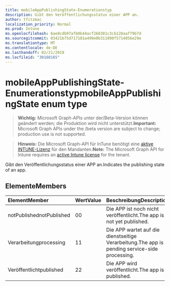 ```yaml
---
title: mobileAppPublishingState-Enumerationstyp
description: Gibt den Veröffentlichungsstatus einer APP an.
author: tfitzmac
localization_priority: Normal
ms.prod: Intune
ms.openlocfilehash: 6ae8cdb97afb0b44acf268381c3cb128aaff9b7d
ms.sourcegitcommit: 03421b75d717101a499e0b311890f5714056e29e
ms.translationtype: MT
ms.contentlocale: de-DE
ms.lasthandoff: 02/21/2019
ms.locfileid: "30160165"
---
```

# <a name="mobileapppublishingstate-enum-type"></a><span data-ttu-id="37266-103">mobileAppPublishingState-Enumerationstyp</span><span class="sxs-lookup"><span data-stu-id="37266-103">mobileAppPublishingState enum type</span></span>

> <span data-ttu-id="37266-104">**Wichtig:** Microsoft Graph-APIs unter der/Beta-Version können geändert werden; die Produktion wird nicht unterstützt.</span><span class="sxs-lookup"><span data-stu-id="37266-104">**Important:** Microsoft Graph APIs under the /beta version are subject to change; production use is not supported.</span></span>

> <span data-ttu-id="37266-105">**Hinweis:** Die Microsoft Graph-API für InTune benötigt eine [aktive INTUNE-Lizenz](https://go.microsoft.com/fwlink/?linkid=839381) für den Mandanten.</span><span class="sxs-lookup"><span data-stu-id="37266-105">**Note:** The Microsoft Graph API for Intune requires an [active Intune license](https://go.microsoft.com/fwlink/?linkid=839381) for the tenant.</span></span>

<span data-ttu-id="37266-106">Gibt den Veröffentlichungsstatus einer APP an.</span><span class="sxs-lookup"><span data-stu-id="37266-106">Indicates the publishing state of an app.</span></span>

## <a name="members"></a><span data-ttu-id="37266-107">Elemente</span><span class="sxs-lookup"><span data-stu-id="37266-107">Members</span></span>
|<span data-ttu-id="37266-108">Element</span><span class="sxs-lookup"><span data-stu-id="37266-108">Member</span></span>|<span data-ttu-id="37266-109">Wert</span><span class="sxs-lookup"><span data-stu-id="37266-109">Value</span></span>|<span data-ttu-id="37266-110">Beschreibung</span><span class="sxs-lookup"><span data-stu-id="37266-110">Description</span></span>|
|:---|:---|:---|
|<span data-ttu-id="37266-111">notPublished</span><span class="sxs-lookup"><span data-stu-id="37266-111">notPublished</span></span>|<span data-ttu-id="37266-112">0</span><span class="sxs-lookup"><span data-stu-id="37266-112">0</span></span>|<span data-ttu-id="37266-113">Die APP ist noch nicht veröffentlicht.</span><span class="sxs-lookup"><span data-stu-id="37266-113">The app is not yet published.</span></span>|
|<span data-ttu-id="37266-114">Verarbeitung</span><span class="sxs-lookup"><span data-stu-id="37266-114">processing</span></span>|<span data-ttu-id="37266-115">1</span><span class="sxs-lookup"><span data-stu-id="37266-115">1</span></span>|<span data-ttu-id="37266-116">Die APP wartet auf die dienstseitige Verarbeitung.</span><span class="sxs-lookup"><span data-stu-id="37266-116">The app is pending service-side processing.</span></span>|
|<span data-ttu-id="37266-117">Veröffentlicht</span><span class="sxs-lookup"><span data-stu-id="37266-117">published</span></span>|<span data-ttu-id="37266-118">2</span><span class="sxs-lookup"><span data-stu-id="37266-118">2</span></span>|<span data-ttu-id="37266-119">Die APP wird veröffentlicht.</span><span class="sxs-lookup"><span data-stu-id="37266-119">The app is published.</span></span>|




